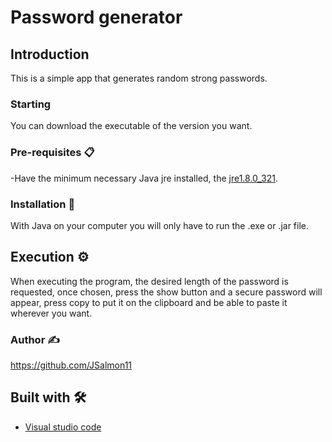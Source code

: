 # Password generator

## Introduction

This is a simple app that generates random strong passwords.

### Starting

You can download the executable of the version you want.

### Pre-requisites 📋

-Have the minimum necessary Java jre installed, the [jre1.8.0_321](https://www.java.com/es/download/ie_manual.jsp).

### Installation 🔧

With Java on your computer you will only have to run the .exe or .jar file.

## Execution ⚙️

When executing the program, the desired length of the password is requested, once chosen, press the show button and a secure password will appear, press copy to put it on the clipboard and be able to paste it wherever you want.

### Author ✍️
https://github.com/JSalmon11

## Built with 🛠️

* [Visual studio code](https://code.visualstudio.com/downloadl)